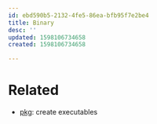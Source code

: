 ```yaml
---
id: ebd590b5-2132-4fe5-86ea-bfb95f7e2be4
title: Binary
desc: ''
updated: 1598106734658
created: 1598106734658

---
```


# Related

- [pkg](https://nodejs.libhunt.com/pkg-alternatives): create executables
